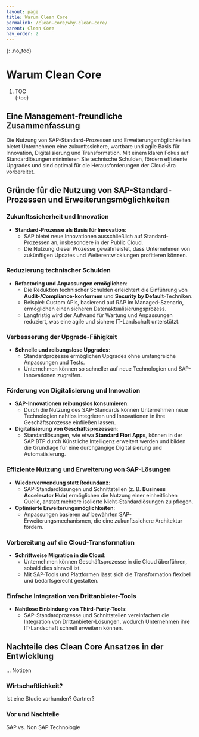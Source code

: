 ```yaml
---
layout: page
title: Warum Clean Core
permalink: /clean-core/why-clean-core/
parent: Clean Core
nav_order: 2
---
```


{: .no_toc}
# Warum Clean Core  

1. TOC  
{:toc}  

## Eine Management-freundliche Zusammenfassung  
Die Nutzung von SAP-Standard-Prozessen und Erweiterungsmöglichkeiten bietet Unternehmen eine zukunftssichere, wartbare und agile Basis für Innovation, Digitalisierung und Transformation. Mit einem klaren Fokus auf Standardlösungen minimieren Sie technische Schulden, fördern effiziente Upgrades und sind optimal für die Herausforderungen der Cloud-Ära vorbereitet.  

## Gründe für die Nutzung von SAP-Standard-Prozessen und Erweiterungsmöglichkeiten  

### Zukunftssicherheit und Innovation  
- **Standard-Prozesse als Basis für Innovation**:  
  - SAP bietet neue Innovationen ausschließlich auf Standard-Prozessen an, insbesondere in der Public Cloud.  
  - Die Nutzung dieser Prozesse gewährleistet, dass Unternehmen von zukünftigen Updates und Weiterentwicklungen profitieren können.  

### Reduzierung technischer Schulden  
- **Refactoring und Anpassungen ermöglichen**:  
  - Die Reduktion technischer Schulden erleichtert die Einführung von **Audit-/Compliance-konformen** und **Security by Default**-Techniken.  
  - Beispiel: Custom APIs, basierend auf RAP im Managed-Szenario, ermöglichen einen sicheren Datenaktualisierungsprozess.  
  - Langfristig wird der Aufwand für Wartung und Anpassungen reduziert, was eine agile und sichere IT-Landschaft unterstützt.  

### Verbesserung der Upgrade-Fähigkeit  
- **Schnelle und reibungslose Upgrades**:  
  - Standardprozesse ermöglichen Upgrades ohne umfangreiche Anpassungen und Tests.  
  - Unternehmen können so schneller auf neue Technologien und SAP-Innovationen zugreifen.  

### Förderung von Digitalisierung und Innovation  
- **SAP-Innovationen reibungslos konsumieren**:  
  - Durch die Nutzung des SAP-Standards können Unternehmen neue Technologien nahtlos integrieren und Innovationen in ihre Geschäftsprozesse einfließen lassen.  
- **Digitalisierung von Geschäftsprozessen**:  
  - Standardlösungen, wie etwa **Standard Fiori Apps**, können in der SAP BTP durch Künstliche Intelligenz erweitert werden und bilden die Grundlage für eine durchgängige Digitalisierung und Automatisierung.  

### Effiziente Nutzung und Erweiterung von SAP-Lösungen  
- **Wiederverwendung statt Redundanz**:  
  - SAP-Standardlösungen und Schnittstellen (z. B. **Business Accelerator Hub**) ermöglichen die Nutzung einer einheitlichen Quelle, anstatt mehrere isolierte Nicht-Standardlösungen zu pflegen.  
- **Optimierte Erweiterungsmöglichkeiten**:  
  - Anpassungen basieren auf bewährten SAP-Erweiterungsmechanismen, die eine zukunftssichere Architektur fördern.  

### Vorbereitung auf die Cloud-Transformation  
- **Schrittweise Migration in die Cloud**:  
  - Unternehmen können Geschäftsprozesse in die Cloud überführen, sobald dies sinnvoll ist.  
  - Mit SAP-Tools und Plattformen lässt sich die Transformation flexibel und bedarfsgerecht gestalten.  

### Einfache Integration von Drittanbieter-Tools  
- **Nahtlose Einbindung von Third-Party-Tools**:  
  - SAP-Standardprozesse und Schnittstellen vereinfachen die Integration von Drittanbieter-Lösungen, wodurch Unternehmen ihre IT-Landschaft schnell erweitern können.  


## Nachteile des Clean Core Ansatzes in der Entwicklung



... Notizen

### Wirtschaftlichkeit? 

Ist eine Studie vorhanden? Gartner?

### Vor und Nachteile 

SAP vs. Non SAP Technologie


